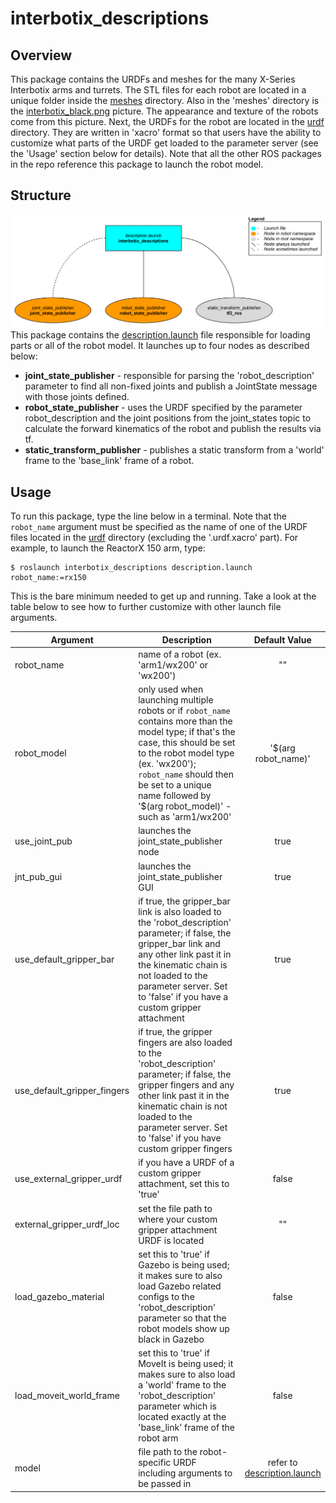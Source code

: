 # interbotix_descriptions

## Overview
This package contains the URDFs and meshes for the many X-Series Interbotix arms and turrets. The STL files for each robot are located in a unique folder inside the [meshes](meshes/) directory. Also in the 'meshes' directory is the [interbotix_black.png](meshes/interbotix_black.png) picture. The appearance and texture of the robots come from this picture. Next, the URDFs for the robot are located in the [urdf](urdf/) directory. They are written in 'xacro' format so that users have the ability to customize what parts of the URDF get loaded to the parameter server (see the 'Usage' section below for details). Note that all the other ROS packages in the repo reference this package to launch the robot model.

## Structure
![interbotix_descriptions_flowchart](images/interbotix_descriptions_flowchart_pi.png)
This package contains the [description.launch](launch/description.launch) file responsible for loading parts or all of the robot model. It launches up to four nodes as described below:
- **joint_state_publisher** - responsible for parsing the 'robot_description' parameter to find all non-fixed joints and publish a JointState message with those joints defined.
- **robot_state_publisher** - uses the URDF specified by the parameter robot_description and the joint positions from the joint_states topic to calculate the forward kinematics of the robot and publish the results via tf.
- **static_transform_publisher** - publishes a static transform from a 'world' frame to the 'base_link' frame of a robot.

## Usage
To run this package, type the line below in a terminal. Note that the `robot_name` argument must be specified as the name of one of the URDF files located in the [urdf](/urdf) directory (excluding the '.urdf.xacro' part). For example, to launch the ReactorX 150 arm, type:
```
$ roslaunch interbotix_descriptions description.launch robot_name:=rx150
```
This is the bare minimum needed to get up and running. Take a look at the table below to see how to further customize with other launch file arguments.

| Argument | Description | Default Value |
| -------- | ----------- | :-----------: |
| robot_name | name of a robot (ex. 'arm1/wx200' or 'wx200') | "" |
| robot_model | only used when launching multiple robots or if `robot_name` contains more than the model type; if that's the case, this should be set to the robot model type (ex. 'wx200'); `robot_name` should then be set to a unique name followed by '$(arg robot_model)' - such as 'arm1/wx200' | '$(arg robot_name)' |
| use_joint_pub | launches the joint_state_publisher node | true |
| jnt_pub_gui | launches the joint_state_publisher GUI | true |
| use_default_gripper_bar | if true, the gripper_bar link is also loaded to the 'robot_description' parameter; if false, the gripper_bar link and any other link past it in the kinematic chain is not loaded to the parameter server. Set to 'false' if you have a custom gripper attachment | true |
| use_default_gripper_fingers | if true, the gripper fingers are also loaded to the 'robot_description' parameter; if false, the gripper fingers and any other link past it in the kinematic chain is not loaded to the parameter server. Set to 'false' if you have custom gripper fingers | true |
| use_external_gripper_urdf | if you have a URDF of a custom gripper attachment, set this to 'true' | false |
| external_gripper_urdf_loc | set the file path to where your custom gripper attachment URDF is located | "" |
| load_gazebo_material | set this to 'true' if Gazebo is being used; it makes sure to also load Gazebo related configs to the 'robot_description' parameter so that the robot models show up black in Gazebo | false |
| load_moveit_world_frame | set this to 'true' if MoveIt is being used; it makes sure to also load a 'world' frame to the 'robot_description' parameter which is located exactly at the 'base_link' frame of the robot arm | false |
| model | file path to the robot-specific URDF including arguments to be passed in | refer to [description.launch](launch/description.launch) |
